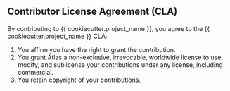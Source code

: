 ## Contributor License Agreement (CLA)

By contributing to {{ cookiecutter.project_name }}, you agree to the {{ cookiecutter.project_name }} CLA:

1. You affirm you have the right to grant the contribution.
2. You grant Atlas a non-exclusive, irrevocable, worldwide license to use, modify, and sublicense your contributions under any license, including commercial.
3. You retain copyright of your contributions.